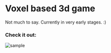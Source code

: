 # Voxel based 3d game

Not much to say. Currently in very early stages. :)

### Check it out:


![sample](./docs/res/sample.gif)
